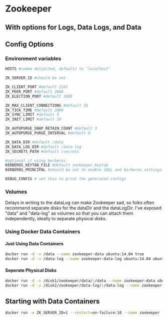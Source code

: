 # Zookeeper
## With options for Logs, Data Logs, and Data

## Config Options

### Environment variables

```bash
HOSTS #comma delimited, defaults to "localhost"

ZK_SERVER_ID #should be set

ZK_CLIENT_PORT #default 2181
ZK_PEER_PORT #default 2888
ZK_ELECTION_PORT #default 3888

ZK_MAX_CLIENT_CONNECTIONS #default 50
ZK_TICK_TIME #default 2000
ZK_SYNC_LIMIT #default 5
ZK_INIT_LIMIT #default 10

ZK_AUTOPURGE_SNAP_RETAIN_COUNT #default 3
ZK_AUTOPURGE_PURGE_INTERVAL #default 0

ZK_DATA_DIR #default /data
ZK_DATA_LOG_DIR #default /data-log
ZK_SECRETS_PATH #default /secrets

#optional if using kerberos
KERBEROS_KEYTAB_FILE #default zookeeper.keytab
KERBEROS_PRINCIPAL #should be set to enable SASL and kerberos settings

DEBUG_CONFIG # set this to print the generated configs

```

### Volumes

Delays in writing to the dataLog can make Zookeeper sad, so folks often recommend separate disks for the dataDir and the dataLogDir.  I've exposed "data" and "data-log" as volumes so that you can attach them independently, ideally to separate physical disks.

### Using Docker Data Containers

#### Just Using Data Containers
```bash
docker run -d -v /data --name zookeeper-data ubuntu:14.04 true
docker run -d -v /data-log --name zookeeper-data-log ubuntu:14.04 ubuntu:14.04 true
```

#### Seperate Physical Disks
```bash
docker run -d -v /disk1/zookeeper/data/:/data --name zookeeper-data ubuntu:14.04 true
docker run -d -v /disk2/zookeeper/data-log/:/data-log --name zookeeper-data-log ubuntu:14.04 true
```

## Starting with Data Containers

```bash
docker run -e ZK_SERVER_ID=1 --restart=on-failure:10 --name zookeeper -p 2181:2181 -p 2888:2888 -p 3888:3888 -e HOSTS=pet100,pet110,pet120 -m 2g --volumes-from zookeeper-data --volumes-from zookeeper-data-log boritzio/docker-zookeeper
```
